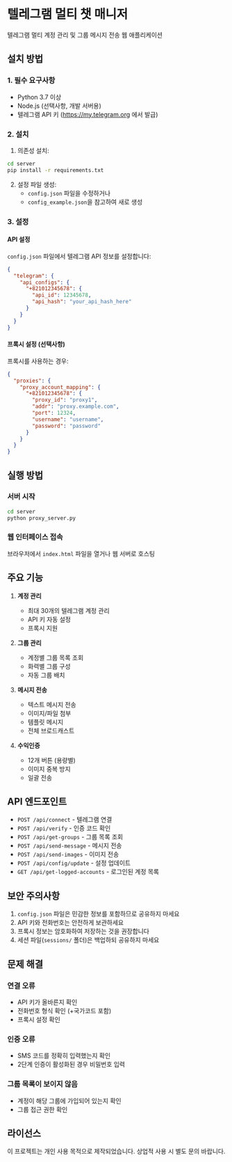 # 텔레그램 멀티 챗 매니저

텔레그램 멀티 계정 관리 및 그룹 메시지 전송 웹 애플리케이션

## 설치 방법

### 1. 필수 요구사항
- Python 3.7 이상
- Node.js (선택사항, 개발 서버용)
- 텔레그램 API 키 (https://my.telegram.org 에서 발급)

### 2. 설치

1. 의존성 설치:
```bash
cd server
pip install -r requirements.txt
```

2. 설정 파일 생성:
   - `config.json` 파일을 수정하거나
   - `config_example.json`을 참고하여 새로 생성

### 3. 설정

#### API 설정
`config.json` 파일에서 텔레그램 API 정보를 설정합니다:

```json
{
  "telegram": {
    "api_configs": {
      "+821012345678": {
        "api_id": 12345678,
        "api_hash": "your_api_hash_here"
      }
    }
  }
}
```

#### 프록시 설정 (선택사항)
프록시를 사용하는 경우:

```json
{
  "proxies": {
    "proxy_account_mapping": {
      "+821012345678": {
        "proxy_id": "proxy1",
        "addr": "proxy.example.com",
        "port": 12324,
        "username": "username",
        "password": "password"
      }
    }
  }
}
```

## 실행 방법

### 서버 시작
```bash
cd server
python proxy_server.py
```

### 웹 인터페이스 접속
브라우저에서 `index.html` 파일을 열거나 웹 서버로 호스팅

## 주요 기능

1. **계정 관리**
   - 최대 30개의 텔레그램 계정 관리
   - API 키 자동 설정
   - 프록시 지원

2. **그룹 관리**
   - 계정별 그룹 목록 조회
   - 화력별 그룹 구성
   - 자동 그룹 배치

3. **메시지 전송**
   - 텍스트 메시지 전송
   - 이미지/파일 첨부
   - 템플릿 메시지
   - 전체 브로드캐스트

4. **수익인증**
   - 12개 버튼 (용량별)
   - 이미지 중복 방지
   - 일괄 전송

## API 엔드포인트

- `POST /api/connect` - 텔레그램 연결
- `POST /api/verify` - 인증 코드 확인
- `POST /api/get-groups` - 그룹 목록 조회
- `POST /api/send-message` - 메시지 전송
- `POST /api/send-images` - 이미지 전송
- `POST /api/config/update` - 설정 업데이트
- `GET /api/get-logged-accounts` - 로그인된 계정 목록

## 보안 주의사항

1. `config.json` 파일은 민감한 정보를 포함하므로 공유하지 마세요
2. API 키와 전화번호는 안전하게 보관하세요
3. 프록시 정보는 암호화하여 저장하는 것을 권장합니다
4. 세션 파일(`sessions/` 폴더)은 백업하되 공유하지 마세요

## 문제 해결

### 연결 오류
- API 키가 올바른지 확인
- 전화번호 형식 확인 (+국가코드 포함)
- 프록시 설정 확인

### 인증 오류
- SMS 코드를 정확히 입력했는지 확인
- 2단계 인증이 활성화된 경우 비밀번호 입력

### 그룹 목록이 보이지 않음
- 계정이 해당 그룹에 가입되어 있는지 확인
- 그룹 접근 권한 확인

## 라이선스

이 프로젝트는 개인 사용 목적으로 제작되었습니다.
상업적 사용 시 별도 문의 바랍니다.